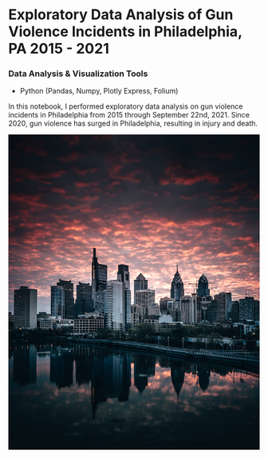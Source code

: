 # Exploratory Data Analysis of Gun Violence Incidents in Philadelphia, PA 2015 - 2021

### Data Analysis & Visualization Tools
+ Python (Pandas, Numpy, Plotly Express, Folium)

In this notebook, I performed exploratory data analysis on gun violence incidents in Philadelphia from 2015 through September 22nd, 2021.  Since 2020, gun violence has surged in Philadelphia, resulting in injury and death.  


![Philadelphia](https://github.com/MatthewLSnell/Philadelphia-Gun-Violence-Data-Exploration-Analysis/blob/main/Philadelphia.png)
